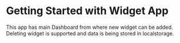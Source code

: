 # Getting Started with Widget App
This app has main Dashboard from where new widget can be added. Deleting widget is supported and data is being stored in localstorage.
